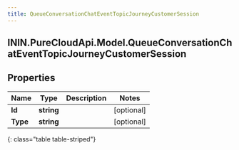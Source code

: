 ```yaml
---
title: QueueConversationChatEventTopicJourneyCustomerSession
---
```

## ININ.PureCloudApi.Model.QueueConversationChatEventTopicJourneyCustomerSession

## Properties

|Name | Type | Description | Notes|
|------------ | ------------- | ------------- | -------------|
| **Id** | **string** |  | [optional] |
| **Type** | **string** |  | [optional] |
{: class="table table-striped"}


